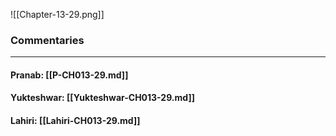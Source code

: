 ![[Chapter-13-29.png]]

### Commentaries

---

#### Pranab: [[P-CH013-29.md]]

#### Yukteshwar: [[Yukteshwar-CH013-29.md]]

#### Lahiri: [[Lahiri-CH013-29.md]]
